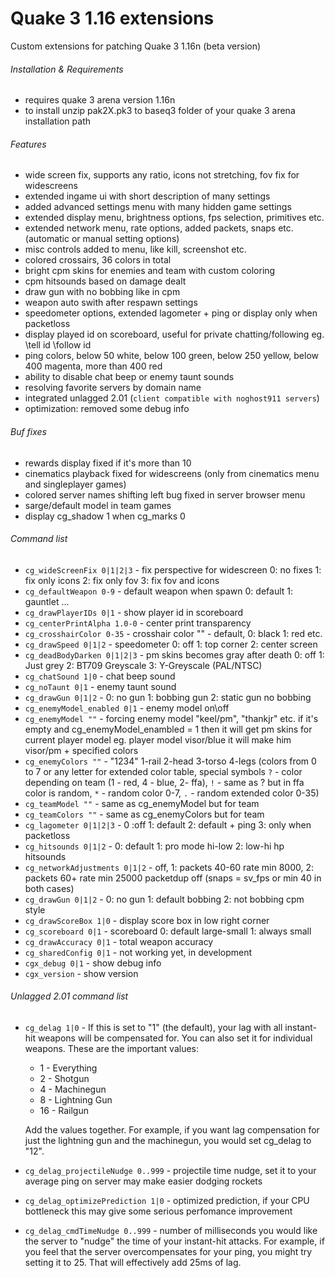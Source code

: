 # Quake 3 1.16 extensions
Custom extensions for patching Quake 3 1.16n (beta version)

###### Installation & Requirements
- requires quake 3 arena version 1.16n
- to install unzip pak2X.pk3 to baseq3 folder of your quake 3 arena installation path

###### Features
- wide screen fix, supports any ratio, icons not stretching, fov fix for widescreens
- extended ingame ui with short description of many settings
- added advanced settings menu with many hidden game settings
- extended display menu, brightness options, fps selection, primitives etc.
- extended network menu, rate options, added packets, snaps etc. (automatic or manual setting options)
- misc controls added to menu, like kill, screenshot etc.
- colored crossairs, 36 colors in total
- bright cpm skins for enemies and team with custom coloring
- cpm hitsounds based on damage dealt
- draw gun with no bobbing like in cpm
- weapon auto swith after respawn settings
- speedometer options, extended lagometer + ping or display only when packetloss
- display played id on scoreboard, useful for private chatting/following eg. \tell id \follow id
- ping colors, below 50 white, below 100 green, below 250 yellow, below 400 magenta, more than 400 red
- ability to disable chat beep or enemy taunt sounds
- resolving favorite servers by domain name
- integrated unlagged 2.01 (`client compatible with noghost911 servers`)
- optimization: removed some debug info

###### Buf fixes
- rewards display fixed if it's more than 10
- cinematics playback fixed for widescreens (only from cinematics menu and singleplayer games)
- colored server names shifting left bug fixed in server browser menu
- sarge/default model in team games
- display cg_shadow 1 when cg_marks 0

###### Command list
- `cg_wideScreenFix 0|1|2|3` - fix perspective for widescreen 0: no fixes 1: fix only icons 2: fix only fov 3: fix fov and icons
- `cg_defaultWeapon 0-9` - default weapon when spawn 0: default 1: gauntlet ...
- `cg_drawPlayerIDs 0|1` - show player id in scoreboard	
- `cg_centerPrintAlpha 1.0-0` - center print transparency
- `cg_crosshairColor 0-35` - crosshair color "" - default, 0: black 1: red etc.
- `cg_drawSpeed 0|1|2` - speedometer 0: off 1: top corner 2: center screen
- `cg_deadBodyDarken 0|1|2|3` - pm skins becomes gray after death 0: off 1: Just grey 2: BT709 Greyscale 3: Y-Greyscale (PAL/NTSC)
- `cg_chatSound 1|0` - chat beep sound
- `cg_noTaunt 0|1` - enemy taunt sound
- `cg_drawGun 0|1|2` - 0: no gun 1: bobbing gun 2: static gun no bobbing
- `cg_enemyModel_enabled 0|1` - enemy model on\off
- `cg_enemyModel ""` - forcing enemy model "keel/pm", "thankjr" etc. if it's empty and cg_enemyModel_enambled = 1 then it will get pm skins for current player model eg. player model visor/blue it will make him visor/pm + specified colors
- `cg_enemyColors ""` - "1234" 1-rail 2-head 3-torso 4-legs (colors from 0 to 7 or any letter for extended color table, special symbols  `?` - color depending on team (1 - red, 4 - blue, 2- ffa), `!` - same as ? but in ffa color is random, `*` - random color 0-7, `.` - random extended color 0-35)	
- `cg_teamModel ""` - same as cg_enemyModel but for team
- `cg_teamColors ""` - same as cg_enemyColors but for team
- `cg_lagometer 0|1|2|3` - 0 :off 1: default 2: default + ping 3: only when packetloss
- `cg_hitsounds 0|1|2` - 0: default 1: pro mode hi-low 2: low-hi hp hitsounds
- `cg_networkAdjustments 0|1|2` - off, 1: packets 40-60 rate min 8000, 2: packets 60+ rate min 25000 packetdup off (snaps = sv_fps or min 40 in both cases)
- `cg_drawGun 0|1|2` - 0: no gun 1: default bobbing 2: not bobbing cpm style
- `cg_drawScoreBox 1|0` - display score box in low right corner 
- `cg_scoreboard 0|1` - scoreboard 0: default large-small 1: always small
- `cg_drawAccuracy 0|1` - total weapon accuracy
- `cg_sharedConfig 0|1` - not working yet, in development
- `cgx_debug 0|1` - show debug info
- `cgx_version` - show version

###### Unlagged 2.01 command list
- `cg_delag 1|0` - If this is set to "1" (the default), your lag with all instant-hit weapons will be compensated for. You can also set it for individual weapons. These are the important values:
  - 1 - Everything
  - 2 - Shotgun
  - 4 - Machinegun
  - 8 - Lightning Gun
  - 16 - Railgun
  
  Add the values together. For example, if you want lag compensation for just the lightning gun and the machinegun, you would set cg_delag to "12".
- `cg_delag_projectileNudge 0..999` - projectile time nudge, set it to your average ping on server may make easier dodging rockets
- `cg_delag_optimizePrediction 1|0` - optimized prediction, if your CPU bottleneck this may give some serious perfomance improvement
- `cg_delag_cmdTimeNudge 0..999` - number of milliseconds you would like the server to "nudge" the time of your instant-hit attacks. For example, if you feel that the server overcompensates for your ping, you might try setting it to 25. That will effectively add 25ms of lag.

